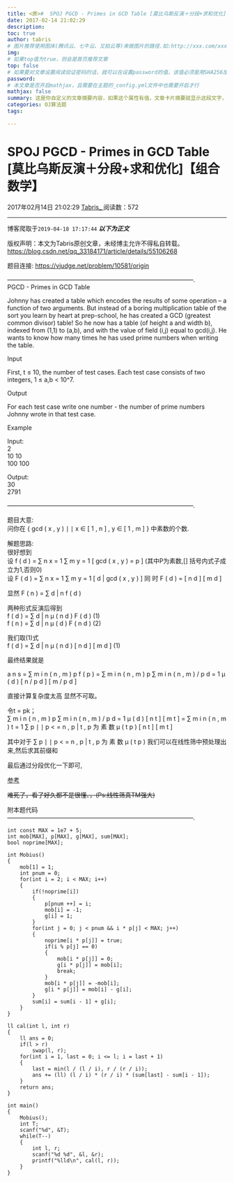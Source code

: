 ```yaml
---
title: <原>#  SPOJ PGCD - Primes in GCD Table [莫比乌斯反演＋分段+求和优化]【组合数学】
date: 2017-02-14 21:02:29
description:
toc: true
author: tabris
# 图片推荐使用图床(腾讯云、七牛云、又拍云等)来做图片的路径.如:http://xxx.com/xxx.jpg
img: 
# 如果top值为true，则会是首页推荐文章
top: false
# 如果要对文章设置阅读验证密码的话，就可以在设置password的值，该值必须是用SHA256加密后的密码，防止被他人识破
password: 
# 本文章是否开启mathjax，且需要在主题的_config.yml文件中也需要开启才行
mathjax: false
summary: 这是你自定义的文章摘要内容，如果这个属性有值，文章卡片摘要就显示这段文字，否则程序会自动截取文章的部分内容作为摘要
categories: OJ算法题
tags:

---
```





#  SPOJ PGCD - Primes in GCD Table [莫比乌斯反演＋分段+求和优化]【组合数学】

2017年02月14日 21:02:29  [ Tabris_ ](https://me.csdn.net/qq_33184171) 阅读数：572


--- 
 博客爬取于`2019-04-18 17:17:44`
***以下为正文***

版权声明：本文为Tabris原创文章，未经博主允许不得私自转载。
https://blog.csdn.net/qq_33184171/article/details/55106268

题目连接: [ https://vjudge.net/problem/10581/origin
](https://vjudge.net/problem/10581/origin)

——————————————————————————————–.  
PGCD - Primes in GCD Table

Johnny has created a table which encodes the results of some operation – a
function of two arguments. But instead of a boring multiplication table of the
sort you learn by heart at prep-school, he has created a GCD (greatest common
divisor) table! So he now has a table (of height a and width b), indexed from
(1,1) to (a,b), and with the value of field (i,j) equal to gcd(i,j). He wants
to know how many times he has used prime numbers when writing the table.

Input

First, t ≤ 10, the number of test cases. Each test case consists of two
integers, 1 ≤ a,b < 10^7.

Output

For each test case write one number - the number of prime numbers Johnny wrote
in that test case.

Example

Input:  
2  
10 10  
100 100

Output:  
30  
2791

——————————————————————————————–.

题目大意:  
问你在  {  gcd  (  x  ,  y  )  ∣  ∣  x  ∈  [  1  ,  n  ]  ,  y  ∈  [  1  ,  m  ]
}  中素数的个数.

解题思路:  
很好想到  
设  f  (  d  )  =  ∑  n  x  =  1  ∑  m  y  =  1  [  gcd  (  x  ,  y  )  =  p  ]
(其中P为素数,[] 括号内式子成立为1,否则0)  
设  F  (  d  )  =  ∑  n  x  =  1  ∑  m  y  =  1  [  d  |  gcd  (  x  ,  y  )  ]
同  时  F  (  d  )  =  [  n  d  ]  [  m  d  ]

显然  F  (  n  )  =  ∑  d  |  n  f  (  d  )

两种形式反演后得到  
f  (  d  )  =  ∑  d  |  n  μ  (  n  d  )  F  (  d  )  (1)  
f  (  n  )  =  ∑  d  |  n  μ  (  d  )  F  (  n  d  )  (2)

我们取(1)式  
f  (  d  )  =  ∑  d  |  n  μ  (  n  d  )  [  n  d  ]  [  m  d  ]  (1)

最终结果就是

a  n  s  =  ∑  m  i  n  (  n  ,  m  )  p  f  (  p  )  =  ∑  m  i  n  (  n  ,
m  )  p  ∑  m  i  n  (  n  ,  m  )  /  p  d  =  1  μ  (  d  )  [  n  /  p  d
]  [  m  /  p  d  ]

直接计算复杂度太高 显然不可取。

令t = pk；  
∑  m  i  n  (  n  ,  m  )  p  ∑  m  i  n  (  n  ,  m  )  /  p  d  =  1  μ  (
d  )  [  n  t  ]  [  m  t  ]  =  ∑  m  i  n  (  n  ,  m  )  t  =  1  ∑  p  ∣
∣  p  < =  n  ,  p  |  t  ,  p  为  素  数  μ  (  t  p  )  [  n  t  ]  [  m  t  ]

其中对于  ∑  p  ∣  ∣  p  < =  n  ,  p  |  t  ,  p  为  素  数  μ  (  t  p  )
我们可以在线性筛中预处理出来,然后求其前缀和

最后通过分段优化一下即可,

[ 参考 ](http://blog.csdn.net/tc_to_top/article/details/47804647)

<del> 难死了，看了好久都不是很懂、，(Ps:线性筛真TM强大) </del>

附本题代码  
——————————————————————————————–.

    
    
    int const MAX = 1e7 + 5;
    int mob[MAX], p[MAX], g[MAX], sum[MAX];
    bool noprime[MAX];
    
    int Mobius()
    {
        mob[1] = 1;
        int pnum = 0;
        for(int i = 2; i < MAX; i++)
        {
            if(!noprime[i])
            {
                p[pnum ++] = i;
                mob[i] = -1;
                g[i] = 1;
            }
            for(int j = 0; j < pnum && i * p[j] < MAX; j++)
            {
                noprime[i * p[j]] = true;
                if(i % p[j] == 0)
                {
                    mob[i * p[j]] = 0;
                    g[i * p[j]] = mob[i];
                    break; 
                }
                mob[i * p[j]] = -mob[i];
                g[i * p[j]] = mob[i] - g[i];
            }
            sum[i] = sum[i - 1] + g[i];
        }
    }
    
    ll cal(int l, int r)
    {
        ll ans = 0;
        if(l > r)
            swap(l, r);
        for(int i = 1, last = 0; i <= l; i = last + 1)
        {
            last = min(l / (l / i), r / (r / i));
            ans += (ll) (l / i) * (r / i) * (sum[last] - sum[i - 1]);
        }
        return ans;
    }
    
    int main()
    {
        Mobius();
        int T;
        scanf("%d", &T);
        while(T--)
        {
            int l, r;
            scanf("%d %d", &l, &r);
            printf("%lld\n", cal(l, r));
        }  
    }

